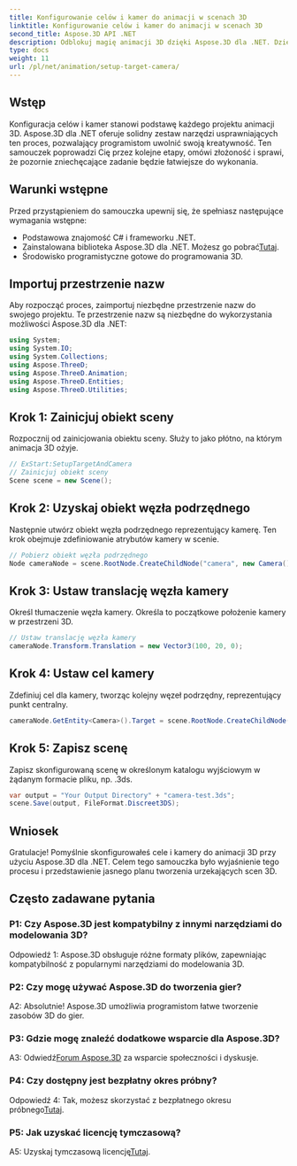 ```yaml
---
title: Konfigurowanie celów i kamer do animacji w scenach 3D
linktitle: Konfigurowanie celów i kamer do animacji w scenach 3D
second_title: Aspose.3D API .NET
description: Odblokuj magię animacji 3D dzięki Aspose.3D dla .NET. Dzięki temu obszernemu samouczkowi możesz łatwo konfigurować cele i kamery.
type: docs
weight: 11
url: /pl/net/animation/setup-target-camera/
---
```

## Wstęp

Konfiguracja celów i kamer stanowi podstawę każdego projektu animacji 3D. Aspose.3D dla .NET oferuje solidny zestaw narzędzi usprawniających ten proces, pozwalający programistom uwolnić swoją kreatywność. Ten samouczek poprowadzi Cię przez kolejne etapy, omówi złożoność i sprawi, że pozornie zniechęcające zadanie będzie łatwiejsze do wykonania.

## Warunki wstępne

Przed przystąpieniem do samouczka upewnij się, że spełniasz następujące wymagania wstępne:

- Podstawowa znajomość C# i frameworku .NET.
-  Zainstalowana biblioteka Aspose.3D dla .NET. Możesz go pobrać[Tutaj](https://releases.aspose.com/3d/net/).
- Środowisko programistyczne gotowe do programowania 3D.

## Importuj przestrzenie nazw

Aby rozpocząć proces, zaimportuj niezbędne przestrzenie nazw do swojego projektu. Te przestrzenie nazw są niezbędne do wykorzystania możliwości Aspose.3D dla .NET:

```csharp
using System;
using System.IO;
using System.Collections;
using Aspose.ThreeD;
using Aspose.ThreeD.Animation;
using Aspose.ThreeD.Entities;
using Aspose.ThreeD.Utilities;
```

## Krok 1: Zainicjuj obiekt sceny

Rozpocznij od zainicjowania obiektu sceny. Służy to jako płótno, na którym animacja 3D ożyje.

```csharp
// ExStart:SetupTargetAndCamera
// Zainicjuj obiekt sceny
Scene scene = new Scene();
```

## Krok 2: Uzyskaj obiekt węzła podrzędnego

Następnie utwórz obiekt węzła podrzędnego reprezentujący kamerę. Ten krok obejmuje zdefiniowanie atrybutów kamery w scenie.

```csharp
// Pobierz obiekt węzła podrzędnego
Node cameraNode = scene.RootNode.CreateChildNode("camera", new Camera());
```

## Krok 3: Ustaw translację węzła kamery

Określ tłumaczenie węzła kamery. Określa to początkowe położenie kamery w przestrzeni 3D.

```csharp
// Ustaw translację węzła kamery
cameraNode.Transform.Translation = new Vector3(100, 20, 0);
```

## Krok 4: Ustaw cel kamery

Zdefiniuj cel dla kamery, tworząc kolejny węzeł podrzędny, reprezentujący punkt centralny.

```csharp
cameraNode.GetEntity<Camera>().Target = scene.RootNode.CreateChildNode("target");
```

## Krok 5: Zapisz scenę

Zapisz skonfigurowaną scenę w określonym katalogu wyjściowym w żądanym formacie pliku, np. .3ds.

```csharp
var output = "Your Output Directory" + "camera-test.3ds";
scene.Save(output, FileFormat.Discreet3DS);
```

## Wniosek

Gratulacje! Pomyślnie skonfigurowałeś cele i kamery do animacji 3D przy użyciu Aspose.3D dla .NET. Celem tego samouczka było wyjaśnienie tego procesu i przedstawienie jasnego planu tworzenia urzekających scen 3D.

## Często zadawane pytania

### P1: Czy Aspose.3D jest kompatybilny z innymi narzędziami do modelowania 3D?

Odpowiedź 1: Aspose.3D obsługuje różne formaty plików, zapewniając kompatybilność z popularnymi narzędziami do modelowania 3D.

### P2: Czy mogę używać Aspose.3D do tworzenia gier?

A2: Absolutnie! Aspose.3D umożliwia programistom łatwe tworzenie zasobów 3D do gier.

### P3: Gdzie mogę znaleźć dodatkowe wsparcie dla Aspose.3D?

 A3: Odwiedź[Forum Aspose.3D](https://forum.aspose.com/c/3d/18) za wsparcie społeczności i dyskusje.

### P4: Czy dostępny jest bezpłatny okres próbny?

 Odpowiedź 4: Tak, możesz skorzystać z bezpłatnego okresu próbnego[Tutaj](https://releases.aspose.com/).

### P5: Jak uzyskać licencję tymczasową?

 A5: Uzyskaj tymczasową licencję[Tutaj](https://purchase.aspose.com/temporary-license/).